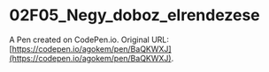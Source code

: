 # 02F05_Negy_doboz_elrendezese

A Pen created on CodePen.io. Original URL: [https://codepen.io/agokem/pen/BaQKWXJ](https://codepen.io/agokem/pen/BaQKWXJ).


